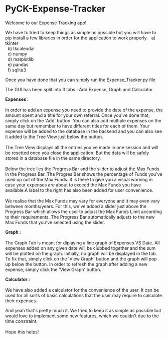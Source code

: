 # PyCK-Expense-Tracker

Welcome to our Expense Tracking app!

We have to tried to keep things as simple as possible but you will have to pip install a few libraries in order for the application to work properly.
&nbsp;&nbsp;a) tkinter<br />
&nbsp;&nbsp;b) tkcalendar<br />
&nbsp;&nbsp;c) numpy<br />
&nbsp;&nbsp;d) matplotlib<br />
&nbsp;&nbsp;e) pandas<br />
&nbsp;&nbsp;f) sqlite3<br />

Once you have done that you can simply run the Expense_Tracker.py file

The GUI has been split into 3 tabs : Add Expense, Graph and Calculator.

<b>Expenses :</b><br /><br />
In order to add an expense you need to provide the date of the expense, the amount spent and a title for your own referral. Once you've done that, simply click on the 'Add' button. You can also add multiple expenses on the same day but remember to have different titles for each of them.
Your expense will be added to the database in the backend and you can also see it added to the Tree View just below the button.<br /><br />
The Tree View displays all the entries you've made in one session and will be resetted once you close the application. But the data will be safely stored in a database file in the same directory.<br /><br />
Below the tree lies the Progress Bar and the slider to adjust the Max Funds in the Progress Bar. The Progres Bar shows the percentage of Funds you've used up out of the Max Funds. It is there to give you a visual warning in case your expenses are about to exceed the Max Funds you have available.A label to the right has also been added for user convenience.<br /><br />
We realise that the Max Funds may vary for everyone and it may even vary between months/years. For this, we've added a slider just above the Progress Bar which allows the user to adjust the Max Funds Limit according to their requirements. The Progress Bar automatically adjusts to the new Max Funds that you've selected using the slider.

<b>Graph :</b><br /><br />
The Graph Tab is meant for diplaying a line graph of Expenses VS Date. All expenses added on any given date will be clubbed together and the sum will be plotted on the graph.
Initially, no graph will be displayed in the tab. To fix that, simply click on the 'View Graph' button and the graph will pop up below the button.
In order to refresh the graph after adding a new expense, simply click the 'View Graph' button.<br />

<b>Calculator :</b><br /><br />
We have also added a calculator for the convenience of the user. It can be used for all sorts of basic calculations that the user may require to calculate their expenses.

And yeah that's pretty much it. We tried to keep it as simple as possible but would love to implement some new features, which we couldn't due to the time constraint.<br /><br />
Hope this helps!
